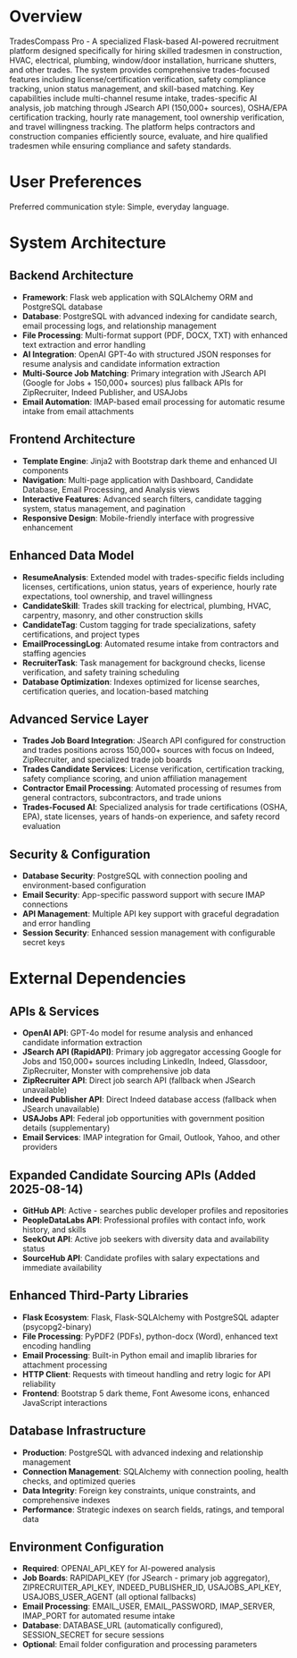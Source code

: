 # Overview

TradesCompass Pro - A specialized Flask-based AI-powered recruitment platform designed specifically for hiring skilled tradesmen in construction, HVAC, electrical, plumbing, window/door installation, hurricane shutters, and other trades. The system provides comprehensive trades-focused features including license/certification verification, safety compliance tracking, union status management, and skill-based matching. Key capabilities include multi-channel resume intake, trades-specific AI analysis, job matching through JSearch API (150,000+ sources), OSHA/EPA certification tracking, hourly rate management, tool ownership verification, and travel willingness tracking. The platform helps contractors and construction companies efficiently source, evaluate, and hire qualified tradesmen while ensuring compliance and safety standards.

# User Preferences

Preferred communication style: Simple, everyday language.

# System Architecture

## Backend Architecture
- **Framework**: Flask web application with SQLAlchemy ORM and PostgreSQL database
- **Database**: PostgreSQL with advanced indexing for candidate search, email processing logs, and relationship management
- **File Processing**: Multi-format support (PDF, DOCX, TXT) with enhanced text extraction and error handling
- **AI Integration**: OpenAI GPT-4o with structured JSON responses for resume analysis and candidate information extraction
- **Multi-Source Job Matching**: Primary integration with JSearch API (Google for Jobs + 150,000+ sources) plus fallback APIs for ZipRecruiter, Indeed Publisher, and USAJobs
- **Email Automation**: IMAP-based email processing for automatic resume intake from email attachments

## Frontend Architecture
- **Template Engine**: Jinja2 with Bootstrap dark theme and enhanced UI components
- **Navigation**: Multi-page application with Dashboard, Candidate Database, Email Processing, and Analysis views
- **Interactive Features**: Advanced search filters, candidate tagging system, status management, and pagination
- **Responsive Design**: Mobile-friendly interface with progressive enhancement

## Enhanced Data Model
- **ResumeAnalysis**: Extended model with trades-specific fields including licenses, certifications, union status, years of experience, hourly rate expectations, tool ownership, and travel willingness
- **CandidateSkill**: Trades skill tracking for electrical, plumbing, HVAC, carpentry, masonry, and other construction skills
- **CandidateTag**: Custom tagging for trade specializations, safety certifications, and project types
- **EmailProcessingLog**: Automated resume intake from contractors and staffing agencies
- **RecruiterTask**: Task management for background checks, license verification, and safety training scheduling
- **Database Optimization**: Indexes optimized for license searches, certification queries, and location-based matching

## Advanced Service Layer
- **Trades Job Board Integration**: JSearch API configured for construction and trades positions across 150,000+ sources with focus on Indeed, ZipRecruiter, and specialized trade job boards
- **Trades Candidate Services**: License verification, certification tracking, safety compliance scoring, and union affiliation management
- **Contractor Email Processing**: Automated processing of resumes from general contractors, subcontractors, and trade unions
- **Trades-Focused AI**: Specialized analysis for trade certifications (OSHA, EPA), state licenses, years of hands-on experience, and safety record evaluation

## Security & Configuration
- **Database Security**: PostgreSQL with connection pooling and environment-based configuration
- **Email Security**: App-specific password support with secure IMAP connections
- **API Management**: Multiple API key support with graceful degradation and error handling
- **Session Security**: Enhanced session management with configurable secret keys

# External Dependencies

## APIs & Services
- **OpenAI API**: GPT-4o model for resume analysis and enhanced candidate information extraction
- **JSearch API (RapidAPI)**: Primary job aggregator accessing Google for Jobs and 150,000+ sources including LinkedIn, Indeed, Glassdoor, ZipRecruiter, Monster with comprehensive job data
- **ZipRecruiter API**: Direct job search API (fallback when JSearch unavailable)
- **Indeed Publisher API**: Direct Indeed database access (fallback when JSearch unavailable)
- **USAJobs API**: Federal job opportunities with government position details (supplementary)
- **Email Services**: IMAP integration for Gmail, Outlook, Yahoo, and other providers

## Expanded Candidate Sourcing APIs (Added 2025-08-14)
- **GitHub API**: Active - searches public developer profiles and repositories
- **PeopleDataLabs API**: Professional profiles with contact info, work history, and skills
- **SeekOut API**: Active job seekers with diversity data and availability status
- **SourceHub API**: Candidate profiles with salary expectations and immediate availability

## Enhanced Third-Party Libraries  
- **Flask Ecosystem**: Flask, Flask-SQLAlchemy with PostgreSQL adapter (psycopg2-binary)
- **File Processing**: PyPDF2 (PDFs), python-docx (Word), enhanced text encoding handling
- **Email Processing**: Built-in Python email and imaplib libraries for attachment processing
- **HTTP Client**: Requests with timeout handling and retry logic for API reliability
- **Frontend**: Bootstrap 5 dark theme, Font Awesome icons, enhanced JavaScript interactions

## Database Infrastructure
- **Production**: PostgreSQL with advanced indexing and relationship management
- **Connection Management**: SQLAlchemy with connection pooling, health checks, and optimized queries
- **Data Integrity**: Foreign key constraints, unique constraints, and comprehensive indexes
- **Performance**: Strategic indexes on search fields, ratings, and temporal data

## Environment Configuration
- **Required**: OPENAI_API_KEY for AI-powered analysis
- **Job Boards**: RAPIDAPI_KEY (for JSearch - primary job aggregator), ZIPRECRUITER_API_KEY, INDEED_PUBLISHER_ID, USAJOBS_API_KEY, USAJOBS_USER_AGENT (all optional fallbacks)
- **Email Processing**: EMAIL_USER, EMAIL_PASSWORD, IMAP_SERVER, IMAP_PORT for automated resume intake
- **Database**: DATABASE_URL (automatically configured), SESSION_SECRET for secure sessions
- **Optional**: Email folder configuration and processing parameters